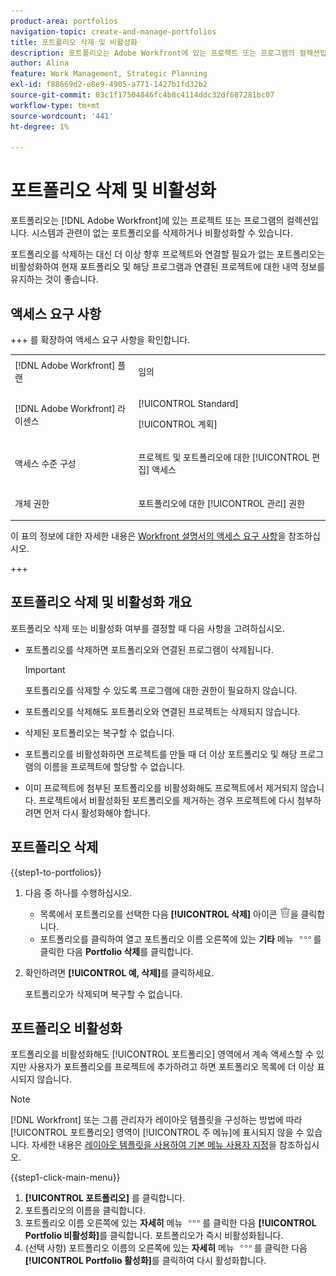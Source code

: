 ```yaml
---
product-area: portfolios
navigation-topic: create-and-manage-portfolios
title: 포트폴리오 삭제 및 비활성화
description: 포트폴리오는 Adobe Workfront에 있는 프로젝트 또는 프로그램의 컬렉션입니다. 시스템과 관련이 없는 포트폴리오를 삭제하거나 비활성화할 수 있습니다.
author: Alina
feature: Work Management, Strategic Planning
exl-id: f88669d2-e8e9-4905-a771-1427b1fd32b2
source-git-commit: 03c1f17504846fc4b8c4114ddc32df687281bc07
workflow-type: tm+mt
source-wordcount: '441'
ht-degree: 1%

---
```


# 포트폴리오 삭제 및 비활성화

<!--Audited: 2/2024-->

포트폴리오는 [!DNL Adobe Workfront]에 있는 프로젝트 또는 프로그램의 컬렉션입니다. 시스템과 관련이 없는 포트폴리오를 삭제하거나 비활성화할 수 있습니다.

포트폴리오를 삭제하는 대신 더 이상 향후 프로젝트와 연결할 필요가 없는 포트폴리오는 비활성화하여 현재 포트폴리오 및 해당 프로그램과 연결된 프로젝트에 대한 내역 정보를 유지하는 것이 좋습니다.

## 액세스 요구 사항

+++ 를 확장하여 액세스 요구 사항을 확인합니다.

<table style="table-layout:auto"> 
 <col> 
 <col> 
 <tbody> 
  <tr> 
   <td role="rowheader">[!DNL Adobe Workfront] 플랜</td> 
   <td> <p>임의 </p> </td> 
  </tr> 
  <tr> 
   <td role="rowheader">[!DNL Adobe Workfront] 라이센스</td> 
   <td> <p>[!UICONTROL Standard]</p>
   <p>[!UICONTROL 계획]</p> </td> 
  </tr> 
  <tr> 
   <td role="rowheader">액세스 수준 구성</td> 
   <td> <p>프로젝트 및 포트폴리오에 대한 [!UICONTROL 편집] 액세스</p>  </td> 
  </tr> 
  <tr> 
   <td role="rowheader">개체 권한</td> 
   <td> <p>포트폴리오에 대한 [!UICONTROL 관리] 권한 </p> </td> 
  </tr> 
 </tbody> 
</table>

이 표의 정보에 대한 자세한 내용은 [Workfront 설명서의 액세스 요구 사항](/help/quicksilver/administration-and-setup/add-users/access-levels-and-object-permissions/access-level-requirements-in-documentation.md)을 참조하십시오.

+++

## 포트폴리오 삭제 및 비활성화 개요

포트폴리오 삭제 또는 비활성화 여부를 결정할 때 다음 사항을 고려하십시오.

* 포트폴리오를 삭제하면 포트폴리오와 연결된 프로그램이 삭제됩니다.

  >[!IMPORTANT]
  >
  >포트폴리오를 삭제할 수 있도록 프로그램에 대한 권한이 필요하지 않습니다.

* 포트폴리오를 삭제해도 포트폴리오와 연결된 프로젝트는 삭제되지 않습니다.
* 삭제된 포트폴리오는 복구할 수 없습니다.
* 포트폴리오를 비활성화하면 프로젝트를 만들 때 더 이상 포트폴리오 및 해당 프로그램의 이름을 프로젝트에 할당할 수 없습니다.
* 이미 프로젝트에 첨부된 포트폴리오를 비활성화해도 프로젝트에서 제거되지 않습니다. 프로젝트에서 비활성화된 포트폴리오를 제거하는 경우 프로젝트에 다시 첨부하려면 먼저 다시 활성화해야 합니다.

## 포트폴리오 삭제

{{step1-to-portfolios}}

1. 다음 중 하나를 수행하십시오.

   * 목록에서 포트폴리오를 선택한 다음 **[!UICONTROL 삭제]** 아이콘 ![삭제 아이콘](assets/delete.png)을 클릭합니다.
   * 포트폴리오를 클릭하여 열고 포트폴리오 이름 오른쪽에 있는 **기타** 메뉴 ![기타 메뉴](assets/more-icon.png)를 클릭한 다음 **Portfolio 삭제**&#x200B;를 클릭합니다.
1. 확인하려면 **[!UICONTROL 예, 삭제]**&#x200B;를 클릭하세요.

   포트폴리오가 삭제되며 복구할 수 없습니다.

## 포트폴리오 비활성화

포트폴리오를 비활성화해도 [!UICONTROL 포트폴리오] 영역에서 계속 액세스할 수 있지만 사용자가 포트폴리오를 프로젝트에 추가하려고 하면 포트폴리오 목록에 더 이상 표시되지 않습니다.

>[!NOTE]
>
>[!DNL Workfront] 또는 그룹 관리자가 레이아웃 템플릿을 구성하는 방법에 따라 [!UICONTROL 포트폴리오] 영역이 [!UICONTROL 주 메뉴]에 표시되지 않을 수 있습니다. 자세한 내용은 [레이아웃 템플릿을 사용하여 기본 메뉴 사용자 지정](../../../administration-and-setup/customize-workfront/use-layout-templates/customize-main-menu.md)을 참조하십시오.

{{step1-click-main-menu}}

1. **[!UICONTROL 포트폴리오]** 를 클릭합니다.
1. 포트폴리오의 이름을 클릭합니다.
1. 포트폴리오 이름 오른쪽에 있는 **자세히** 메뉴 ![추가 메뉴](assets/more-icon.png)를 클릭한 다음 **[!UICONTROL Portfolio 비활성화]**&#x200B;를 클릭합니다.
포트폴리오가 즉시 비활성화됩니다.
1. (선택 사항) 포트폴리오 이름의 오른쪽에 있는 **자세히** 메뉴 ![추가 메뉴](assets/more-icon.png)를 클릭한 다음 **[!UICONTROL Portfolio 활성화]**&#x200B;를 클릭하여 다시 활성화합니다.


